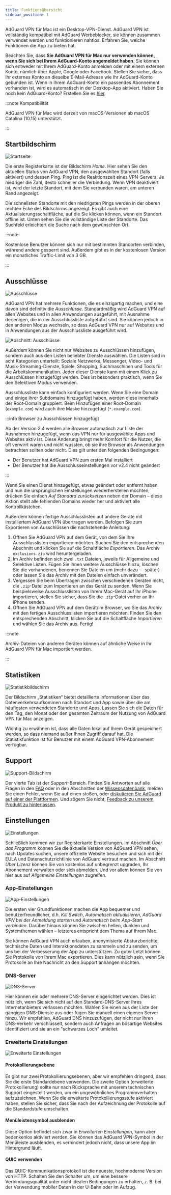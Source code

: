 ```yaml
---
title: Funktionsübersicht
sidebar_position: 1
---
```


AdGuard VPN für Mac ist ein Desktop-VPN-Dienst. AdGuard VPN ist vollständig kompatibel mit AdGuard Werbeblocker, sie können zusammen verwendet werden und funktionieren nahtlos. Erfahren Sie, welche Funktionen die App zu bieten hat.

Beachten Sie, dass **Sie AdGuard VPN für Mac nur verwenden können, wenn Sie sich bei Ihrem AdGuard-Konto angemeldet haben**. Sie können sich entweder mit Ihrem AdGuard-Konto anmelden oder mit einem externen Konto, nämlich über Apple, Google oder Facebook. Stellen Sie sicher, dass Ihr externes Konto an dieselbe E-Mail-Adresse wie Ihr AdGuard-Konto gebunden ist. Wenn in Ihrem AdGuard-Konto ein passendes Abonnement vorhanden ist, wird es automatisch in der Desktop-App aktiviert. Haben Sie noch kein AdGuard-Konto? Erstellen Sie es [hier](https://auth.adguard.com/registration.html).

:::note Kompatibilität

AdGuard VPN für Mac wird derzeit von macOS-Versionen ab macOS Catalina (10.15) unterstützt.

:::

## Startbildschirm

![Startseite](https://cdn.adguardvpn.com/content/kb/vpn/mac/vpn_main_new_en.jpeg)

Die erste Registerkarte ist der Bildschirm *Home*. Hier sehen Sie den aktuellen Status von AdGuard VPN, den ausgewählten Standort (falls aktiviert) und dessen Ping. Ping ist die Reaktionszeit eines VPN-Servers. Je niedriger die Zahl, desto schneller die Verbindung. Wenn VPN deaktiviert ist, wird der letzte Standort, mit dem Sie verbunden waren, am unteren Rand angezeigt.

Die schnellsten Standorte mit den niedrigsten Pings werden in der oberen rechten Ecke des Bildschirms angezeigt. Es gibt auch eine Aktualisierungsschaltfläche, auf die Sie klicken können, wenn ein Standort offline ist. Unten sehen Sie die vollständige Liste der Standorte. Das Suchfeld erleichtert die Suche nach dem gewünschten Ort.

:::note

Kostenlose Benutzer können sich nur mit bestimmten Standorten verbinden, während andere gesperrt sind. Außerdem gibt es in der kostenlosen Version ein monatliches Traffic-Limit von 3 GB.

:::

## Ausschlüsse

![Ausschlüsse](https://cdn.adguardvpn.com/content/kb/vpn/mac/exclusions_new_en.png)

AdGuard VPN hat mehrere Funktionen, die es einzigartig machen, und eine davon sind definitiv die *Ausschlüsse*. Standardmäßig wird AdGuard VPN auf allen Websites und in allen Anwendungen ausgeführt, mit Ausnahme derjenigen, die in der Ausschlussliste aufgeführt sind. Sie können jedoch in den anderen Modus wechseln, so dass AdGuard VPN nur auf Websites und in Anwendungen aus der Ausschlussliste ausgeführt wird.

![Abschnitt: Ausschlüsse](https://cdn.adguardvpn.com/content/kb/vpn/mac/services_new_en.png)

Außerdem können Sie nicht nur Websites zu Ausschlüssen hinzufügen, sondern auch aus den Listen beliebter Dienste auswählen. Die Listen sind in acht Kategorien unterteilt: Soziale Netzwerke, Messenger, Video- und Musik-Streaming-Dienste, Spiele, Shopping, Suchmaschinen und Tools für die Arbeitskommunikation. Jeder dieser Dienste kann mit einem Klick zu Ausschlüssen hinzugefügt werden. Dies ist besonders praktisch, wenn Sie den Selektiven Modus verwenden.

Ausschlussliste kann einfach konfiguriert werden. Wenn Sie eine Domain und einige ihrer Subdomains hinzugefügt haben, werden diese innerhalb der Root-Domain gruppiert. Beim Hinzufügen einer Root-Domain (`example.com`) wird auch ihre Maske hinzugefügt (`*.example.com`).

:::info Browser zu Ausschlüssen hinzugefügt

Ab der Version 2.4 werden alle Browser automatisch zur Liste der Ausnahmen hinzugefügt, wenn das VPN nur für ausgewählte Apps und Websites aktiv ist. Diese Änderung bringt mehr Komfort für die Nutzer, die oft verwirrt waren und nicht wussten, ob sie ihre Browser als Anwendungen betrachten sollten oder nicht. Dies gilt unter den folgenden Bedingungen:

- Der Benutzer hat AdGuard VPN zum ersten Mal installiert
- Der Benutzer hat die Ausschlusseinstellungen vor v2.4 nicht geändert

:::

Wenn Sie einen Dienst hinzugefügt, etwas geändert oder entfernt haben und nun die ursprünglichen Einstellungen wiederherstellen möchten, drücken Sie einfach *Auf Standard zurücksetzen* neben der Domain – diese Aktion stellt alle fehlenden Domains wieder her und aktiviert alle Kontrollkästchen.

Außerdem können fertige Ausschlusslisten auf andere Geräte mit installiertem AdGuard VPN übertragen werden. Befolgen Sie zum Exportieren von Ausschlüssen die nachstehende Anleitung:

1. Öffnen Sie AdGuard VPN auf dem Gerät, von dem Sie Ihre Ausschlusslisten exportieren möchten. Suchen Sie den entsprechenden Abschnitt und klicken Sie auf die Schaltfläche *Exportieren*. Das Archiv `exclusions.zip` wird heruntergeladen.
2. Im Archiv befinden sich zwei `.txt` Dateien, jeweils für Allgemeine und Selektive Listen. Fügen Sie ihnen weitere Ausschlüsse hinzu, löschen Sie die vorhandenen, benennen Sie Dateien um (mehr dazu — später) oder lassen Sie das Archiv mit den Dateien einfach unverändert.
3. Vergessen Sie beim Übertragen zwischen verschiedenen Geräten nicht, die `.zip`-Datei zum Importieren an das Gerät zu senden. Wenn Sie beispielsweise Ausschlusslisten von Ihrem Mac-Gerät auf Ihr iPhone importieren, stellen Sie sicher, dass Sie die `.zip`-Datei vorher an Ihr iPhone senden.
4. Öffnen Sie AdGuard VPN auf dem Gerät/im Browser, wo Sie das Archiv mit den fertigen Ausschlusslisten importieren möchten. Finden Sie den entsprechenden Abschnitt, klicken Sie auf die Schaltfläche *Importieren* und wählen Sie das Archiv aus. Fertig!

:::note

Archiv-Dateien von anderen Geräten können auf ähnliche Weise in Ihr AdGuard VPN für Mac importiert werden.

:::

## Statistiken

![Statistikbildschirm](https://cdn.adguardvpn.com/content/kb/vpn/mac/statistics_en.png)

Der Bildschirm „Statistiken“ bietet detaillierte Informationen über das Datenverkehrsaufkommen nach Standort und App sowie über die am häufigsten verwendeten Standorte und Apps. Lassen Sie sich die Daten für den Tag, den Monat oder den gesamten Zeitraum der Nutzung von AdGuard VPN für Mac anzeigen.

Wichtig zu erwähnen ist, dass alle Daten lokal auf Ihrem Gerät gespeichert werden, so dass niemand außer Ihnen Zugriff darauf hat. Die Statistikfunktion ist für Benutzer mit einem AdGuard VPN-Abonnement verfügbar.

## Support

![Support-Bildschirm](https://cdn.adguardvpn.com/content/kb/vpn/mac/support_new_en.png)

Der vierte Tab ist der *Support*-Bereich. Finden Sie Antworten auf alle Fragen in den [FAQ](https://adguard-vpn.com/welcome.html#faq) oder in den Abschnitten der [Wissensdatenbank](/), melden Sie einen Fehler, wenn Sie auf einen stoßen, oder [diskutieren Sie AdGuard auf einer der Plattformen](https://adguard.com/discuss.html). Und zögern Sie nicht, [Feedback zu unserem Produkt zu hinterlassen](https://surveys.adguard.com/vpn_mac/form.html).

## Einstellungen

![Einstellungen](https://cdn.adguardvpn.com/content/kb/vpn/mac/settings_new_en.png)

Schließlich kommen wir zur Registerkarte Einstellungen. Im Abschnitt *Über das Programm* können Sie die aktuelle Version von AdGuard VPN sehen, nach Updates suchen, unsere offizielle Website besuchen und sich mit der EULA und Datenschutzrichtlinie von AdGuard vertraut machen. Im Abschnitt *Über Lizenz* können Sie von kostenlos auf unbegrenzt upgraden, Ihr Abonnement verwalten oder sich abmelden. Und vor allem können Sie von hier aus auf *Allgemeine Einstellungen* zugreifen.

### App-Einstellungen

![App-Einstellungen](https://cdn.adguardvpn.com/content/kb/vpn/mac/general-settings_new_en.png)

Die ersten vier Grundfunktionen machen die App bequemer und benutzerfreundlicher, d.h. *Kill Switch*, *Automatisch aktualisieren*, *AdGuard VPN bei der Anmeldung starten* und *Automatisch beim App-Start verbinden*. Darüber hinaus können Sie zwischen hellen, dunklen und Systemthemen wählen – letzteres entspricht dem Thema auf Ihrem Mac.

Sie können AdGuard VPN auch erlauben, anonymisierte Absturzberichte, technische Daten und Interaktionsdaten zu sammeln und zu senden, um uns bei der Verbesserung der App zu unterstützen. Zu guter Letzt können Sie Protokolle von Ihrem Mac exportieren. Dies kann nützlich sein, wenn Sie Protokolle an Ihre Nachricht an den Support anhängen möchten.

### DNS-Server

![DNS-Server](https://cdn.adguardvpn.com/content/kb/vpn/mac/dns_new_en.png)

Hier können ein oder mehrere DNS-Server eingerichtet werden. Dies ist nützlich, wenn Sie sich nicht auf den Standard-DNS-Server Ihres Internetanbieters verlassen möchten. Wählen Sie einen aus der Liste der gängigen DNS-Dienste aus oder fügen Sie manuell einen eigenen Server hinzu. Wir empfehlen, AdGuard DNS hinzuzufügen, der nicht nur Ihren DNS-Verkehr verschlüsselt, sondern auch Anfragen an bösartige Websites identifiziert und sie an ein "schwarzes Loch" umleitet.

### Erweiterte Einstellungen

![Erweiterte Einstellungen](https://cdn.adguardvpn.com/content/kb/vpn/mac/advanced-settings_new_en.png)

#### Protokollierungsebene

Es gibt nur zwei Protokollierungsebenen, aber wir empfehlen dringend, dass Sie die erste Standardebene verwenden. Die zweite Option (erweiterte Protokollierung) sollte nur nach Rücksprache mit unserem technischen Support eingestellt werden, um ein ungewöhnliches Programmverhalten aufzuzeichnen. Wenn Sie die erweiterte Protokollierungsstufe aktiviert haben, stellen Sie sicher, dass Sie nach der Aufzeichnung der Protokolle auf die Standardstufe umschalten.

#### Menüleistensymbol ausblenden

Diese Option befindet sich zwar in *Erweiterten Einstellungen*, kann aber bedenkenlos aktiviert werden. Sie können das AdGuard VPN-Symbol in der Menüleiste ausblenden, es verhindert jedoch nicht, dass unsere App im Hintergrund läuft.

#### QUIC verwenden

Das QUIC-Kommunikationsprotokoll ist die neueste, hochmoderne Version von HTTP. Schalten Sie den Schalter um, um eine bessere Verbindungsqualität unter nicht idealen Bedingungen zu erhalten, z. B. bei der Verwendung mobiler Daten in der U-Bahn oder im Aufzug.
